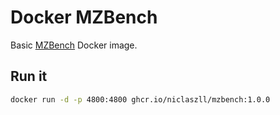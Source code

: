 # Docker MZBench

Basic [MZBench](https://github.com/mzbench/mzbench) Docker image.

## Run it

```sh
docker run -d -p 4800:4800 ghcr.io/niclaszll/mzbench:1.0.0
```
